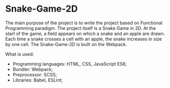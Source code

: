 # Snake-Game-2D
The main purpose of the project is to write the project based on Functional Programming paradigm. The project itself is a Snake Game in 2D. At the start of the game, a field appears on which a snake and an apple are drawn. Each time a snake crosses a cell with an apple, the snake increases in size by one cell.
The Snake-Game-2D is built on the Webpack.

What is used:

- Programming languages: HTML, CSS, JavaScript ES6;
- Bundler: Webpack;
- Preprocessor: SCSS;
- Libraries: Babel, ESLint;
